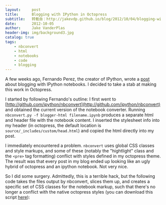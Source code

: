 ```yaml
---
layout:     post
title:      Blogging with IPython in Octopress
subtitle:   转载自：http://jakevdp.github.io/blog/2012/10/04/blogging-with-ipython/
date:       2012-10-05
author:     Jake VanderPlas
header-img: img/background3.jpg
catalog: true
tags:
    - nbconvert
    - html
    - notebooks
    - code
    - blogging
---
```


A few weeks ago, Fernando Perez, the creator of IPython, wrote a [post](http://blog.fperez.org/2012/09/blogging-with-ipython-notebook.html) about blogging with IPython notebooks. I decided to take a stab at making this work in Octopress.

I started by following Fernando's outline: I first went to [http://github.com/ipython/nbconvert](http://github.com/ipython/nbconvert) and obtained the current version of the notebook converter. Running `nbconvert.py -f blogger-html filename.ipynb` produces a separate html and header file with the notebook content. I inserted the stylesheet info into my header (in octopress, the default location is `source/_includes/custom/head.html`) and copied the html directly into my post.

I immediately encountered a problem. `nbconvert` uses global CSS classes and style markups, and some of these (notably the "hightlight" class and the `<pre>` tag formatting) conflict with styles defined in my octopress theme. The result was that every post in my blog ended up looking like an ugly hybrid of octopress and an ipython notebook. Not very nice.

So I did some surgery. Admittedly, this is a terrible hack, but the following code takes the files output by nbconvert, slices them up, and creates a specific set of CSS classes for the notebook markup, such that there's no longer a conflict with the native octopress styles
(you can download this script [here](http://jakevdp.github.com/downloads/code/convert_notebook.py)):

